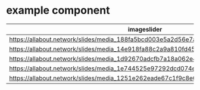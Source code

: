 # example component

| imageslider |
|-------------|
| https://allabout.network/slides/media_188fa5bcd003e5a2d56e7ad3ca233300c9e52f1e5.png |
| https://allabout.network/slides/media_14e918fa88c2a9a810fd454fa04f0bd152c01fed2.jpeg |
| https://allabout.network/slides/media_1d92670adcfb7a18a062e49fd7967f4e9f76d8a52.jpeg |
| https://allabout.network/slides/media_1e744525e97292dcd074e9b1c7ab2cf47a048f292.jpeg |
| https://allabout.network/slides/media_1251e262eade67c1f9c8e0ccffa6d35945487140c.png |